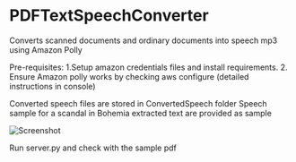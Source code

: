 # PDFTextSpeechConverter
Converts scanned documents and ordinary documents into speech mp3 using Amazon Polly

Pre-requisites:
1.Setup amazon credentials files and install requirements.
2. Ensure Amazon polly works by checking aws configure (detailed instructions in console)

Converted speech files are stored in ConvertedSpeech folder
Speech sample for a scandal in Bohemia extracted text are provided as sample

![Screenshot](https://github.com/vijayengineer/PDFTextSpeechConverter/blob/main/assets/Screenshot%202020-12-30%20at%2017.51.39.png)

Run server.py and check with the sample pdf



